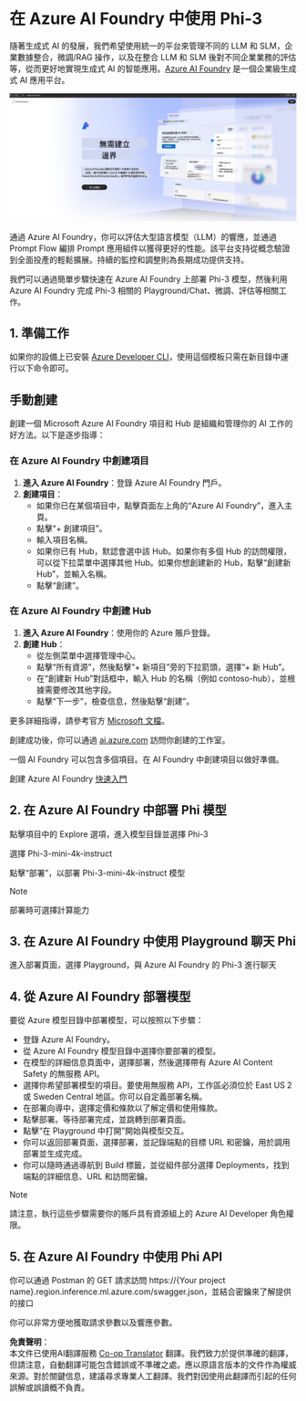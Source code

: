 <!--
CO_OP_TRANSLATOR_METADATA:
{
  "original_hash": "6525689374197af33b41a93811e473a2",
  "translation_date": "2025-04-04T18:45:36+00:00",
  "source_file": "md\\02.QuickStart\\AzureAIFoundry_QuickStart.md",
  "language_code": "hk"
}
-->
# **在 Azure AI Foundry 中使用 Phi-3**

隨著生成式 AI 的發展，我們希望使用統一的平台來管理不同的 LLM 和 SLM，企業數據整合，微調/RAG 操作，以及在整合 LLM 和 SLM 後對不同企業業務的評估等，從而更好地實現生成式 AI 的智能應用。[Azure AI Foundry](https://ai.azure.com) 是一個企業級生成式 AI 應用平台。

![aistudo](../../../../translated_images/aifoundry_home.ffa4fe13d11f26171097f8666a1db96ac0979ffa1adde80374c60d1136c7e1de.hk.png)

通過 Azure AI Foundry，你可以評估大型語言模型（LLM）的響應，並通過 Prompt Flow 編排 Prompt 應用組件以獲得更好的性能。該平台支持從概念驗證到全面投產的輕鬆擴展。持續的監控和調整則為長期成功提供支持。

我們可以通過簡單步驟快速在 Azure AI Foundry 上部署 Phi-3 模型，然後利用 Azure AI Foundry 完成 Phi-3 相關的 Playground/Chat、微調、評估等相關工作。

## **1. 準備工作**

如果你的設備上已安裝 [Azure Developer CLI](https://learn.microsoft.com/azure/developer/azure-developer-cli/overview?WT.mc_id=aiml-138114-kinfeylo)，使用這個模板只需在新目錄中運行以下命令即可。

## 手動創建

創建一個 Microsoft Azure AI Foundry 項目和 Hub 是組織和管理你的 AI 工作的好方法。以下是逐步指導：

### 在 Azure AI Foundry 中創建項目

1. **進入 Azure AI Foundry**：登錄 Azure AI Foundry 門戶。
2. **創建項目**：
   - 如果你已在某個項目中，點擊頁面左上角的“Azure AI Foundry”，進入主頁。
   - 點擊“+ 創建項目”。
   - 輸入項目名稱。
   - 如果你已有 Hub，默認會選中該 Hub。如果你有多個 Hub 的訪問權限，可以從下拉菜單中選擇其他 Hub。如果你想創建新的 Hub，點擊“創建新 Hub”，並輸入名稱。
   - 點擊“創建”。

### 在 Azure AI Foundry 中創建 Hub

1. **進入 Azure AI Foundry**：使用你的 Azure 賬戶登錄。
2. **創建 Hub**：
   - 從左側菜單中選擇管理中心。
   - 點擊“所有資源”，然後點擊“+ 新項目”旁的下拉箭頭，選擇“+ 新 Hub”。
   - 在“創建新 Hub”對話框中，輸入 Hub 的名稱（例如 contoso-hub），並根據需要修改其他字段。
   - 點擊“下一步”，檢查信息，然後點擊“創建”。

更多詳細指導，請參考官方 [Microsoft 文檔](https://learn.microsoft.com/azure/ai-studio/how-to/create-projects)。

創建成功後，你可以通過 [ai.azure.com](https://ai.azure.com/) 訪問你創建的工作室。

一個 AI Foundry 可以包含多個項目。在 AI Foundry 中創建項目以做好準備。

創建 Azure AI Foundry [快速入門](https://learn.microsoft.com/azure/ai-studio/quickstarts/get-started-code)

## **2. 在 Azure AI Foundry 中部署 Phi 模型**

點擊項目中的 Explore 選項，進入模型目錄並選擇 Phi-3

選擇 Phi-3-mini-4k-instruct

點擊“部署”，以部署 Phi-3-mini-4k-instruct 模型

> [!NOTE]
>
> 部署時可選擇計算能力

## **3. 在 Azure AI Foundry 中使用 Playground 聊天 Phi**

進入部署頁面，選擇 Playground，與 Azure AI Foundry 的 Phi-3 進行聊天

## **4. 從 Azure AI Foundry 部署模型**

要從 Azure 模型目錄中部署模型，可以按照以下步驟：

- 登錄 Azure AI Foundry。
- 從 Azure AI Foundry 模型目錄中選擇你要部署的模型。
- 在模型的詳細信息頁面中，選擇部署，然後選擇帶有 Azure AI Content Safety 的無服務 API。
- 選擇你希望部署模型的項目。要使用無服務 API，工作區必須位於 East US 2 或 Sweden Central 地區。你可以自定義部署名稱。
- 在部署向導中，選擇定價和條款以了解定價和使用條款。
- 點擊部署。等待部署完成，並跳轉到部署頁面。
- 點擊“在 Playground 中打開”開始與模型交互。
- 你可以返回部署頁面，選擇部署，並記錄端點的目標 URL 和密鑰，用於調用部署並生成完成。
- 你可以隨時通過導航到 Build 標籤，並從組件部分選擇 Deployments，找到端點的詳細信息、URL 和訪問密鑰。

> [!NOTE]
> 請注意，執行這些步驟需要你的賬戶具有資源組上的 Azure AI Developer 角色權限。

## **5. 在 Azure AI Foundry 中使用 Phi API**

你可以通過 Postman 的 GET 請求訪問 https://{Your project name}.region.inference.ml.azure.com/swagger.json，並結合密鑰來了解提供的接口

你可以非常方便地獲取請求參數以及響應參數。

**免責聲明**：  
本文件已使用AI翻譯服務 [Co-op Translator](https://github.com/Azure/co-op-translator) 翻譯。我們致力於提供準確的翻譯，但請注意，自動翻譯可能包含錯誤或不準確之處。應以原語言版本的文件作為權威來源。對於關鍵信息，建議尋求專業人工翻譯。我們對因使用此翻譯而引起的任何誤解或誤讀概不負責。